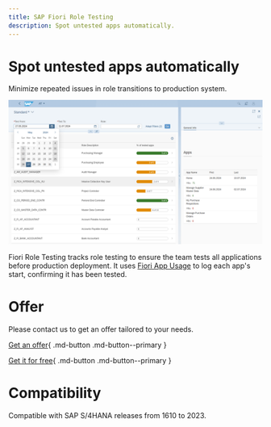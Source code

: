 ```yaml
---
title: SAP Fiori Role Testing
description: Spot untested apps automatically.
---
```

# Spot untested apps automatically

Minimize repeated issues in role transitions to production system.

[![](res/frt.png)](res/frt.png)

Fiori Role Testing tracks role testing to ensure the team tests all applications before production deployment. It uses [Fiori App Usage](https://help.fioriappsusage.org) to log each app's start, confirming it has been tested.

# Offer

Please contact us to get an offer tailored to your needs.

[Get an offer](contact.md){ .md-button .md-button--primary }

[Get it for free](contact.md?free=true){ .md-button .md-button--primary }

# Compatibility

Compatible with SAP S/4HANA releases from 1610 to 2023.
